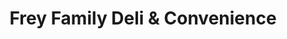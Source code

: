 ---
title: "Frey Family Deli & Convenience"
url: /milton/frey-family-deli-und-convenience/
shop: Lebensmittel
---